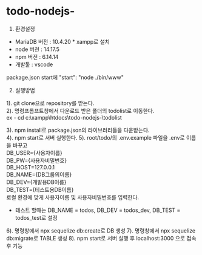 # todo-nodejs-

1. 환경설정

- MariaDB 버전 : 10.4.20 * xampp로 설치 
- node 버전 : 14.17.5
- npm 버전 : 6.14.14
- 개발툴 : vscode

package.json start에    "start": "node ./bin/www"

2. 실행방법

1). git clone으로 repository를 받는다.<br>
2). 명령프롬프트창에서 다운로드 받은 폴더의 todolist로 이동한다.<br>
ex - cd c:\xampp\htdocs\todo-nodejs-\todolist

3). npm install로 package.json의 라이브러리들을 다운받는다.<br>
4). npm start로 서버 실행한다.
5). root/todo/의 .env.example 파일을 .env로 이름을 바꾸고<br>
DB_USER={사용자이름}<br>
DB_PW={사용자비밀번호}<br>
DB_HOST=127.0.0.1<br>
DB_NAME={DB그룹의이름}<br>
DB_DEV={개발용DB이름}<br>
DB_TEST={테스트용DB이름}<br>
로컬 환경에 맞게 사용자이름 및 사용자비밀번호를 입력한다.
* 테스트 할때는 DB_NAME = todos, DB_DEV = todos_dev, DB_TEST = todos_test로 설정

6). 명령창에서 npx sequelize db:create로 DB 생성
7). 명령창에서 npx sequelize db:migrate로 TABLE 생성
8). npm start로 서버 실행 후 localhost:3000 으로 접속 후 기능 
